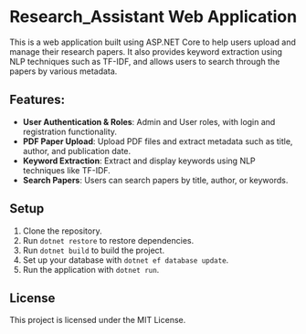 # Research_Assistant Web Application

This is a web application built using ASP.NET Core to help users upload and manage their research papers. It also provides keyword extraction using NLP techniques such as TF-IDF, and allows users to search through the papers by various metadata.

## Features:
- **User Authentication & Roles**: Admin and User roles, with login and registration functionality.
- **PDF Paper Upload**: Upload PDF files and extract metadata such as title, author, and publication date.
- **Keyword Extraction**: Extract and display keywords using NLP techniques like TF-IDF.
- **Search Papers**: Users can search papers by title, author, or keywords.

## Setup

1. Clone the repository.
2. Run `dotnet restore` to restore dependencies.
3. Run `dotnet build` to build the project.
4. Set up your database with `dotnet ef database update`.
5. Run the application with `dotnet run`.

## License

This project is licensed under the MIT License.
